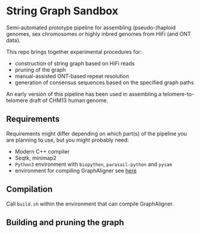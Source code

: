 # String Graph Sandbox
Semi-automated prototype pipeline for assembling (pseudo-)haploid genomes, sex chromosomes or highly inbred genomes from HiFi (and ONT data).

This repo brings together experimental procedures for:
* construction of string graph based on HiFi reads
* pruning of the graph
* manual-assisted ONT-based repeat resolution
* generation of consensus sequences based on the specified graph paths

An early version of this pipeline has been used in assembling a telomere-to-telomere draft of CHM13 human genome.

## Requirements
Requirements might differ depending on which part(s) of the pipeline you are planning to use, but you might probably need:

* Modern C++ compiler
* Seqtk, minimap2
* `Python3` environment with `biopython`, `parasail-python` and `pysam`
* environment for compiling GraphAligner see [here](https://github.com/maickrau/GraphAligner)

## Compilation
Call `build.sh` within the environment that can compile GraphAligner.

## Building and pruning the graph
